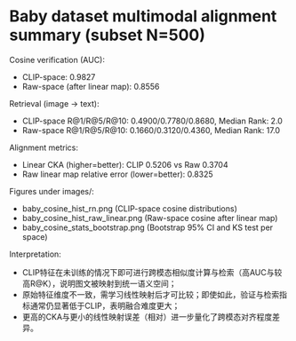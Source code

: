 
Baby dataset multimodal alignment summary (subset N=500)
=======================================================

Cosine verification (AUC):
- CLIP-space: 0.9827
- Raw-space (after linear map): 0.8556

Retrieval (image -> text):
- CLIP-space R@1/R@5/R@10: 0.4900/0.7780/0.8680, Median Rank: 2.0
- Raw-space  R@1/R@5/R@10: 0.1660/0.3120/0.4360, Median Rank: 17.0

Alignment metrics:
- Linear CKA (higher=better): CLIP 0.5206 vs Raw 0.3704
- Raw linear map relative error (lower=better): 0.8325

Figures under images/:
- baby_cosine_hist_rn.png (CLIP-space cosine distributions)
- baby_cosine_hist_raw_linear.png (Raw-space cosine after linear map)
- baby_cosine_stats_bootstrap.png (Bootstrap 95% CI and KS test per space)

Interpretation:
- CLIP特征在未训练的情况下即可进行跨模态相似度计算与检索（高AUC与较高R@K），说明图文被映射到统一语义空间；
- 原始特征维度不一致，需学习线性映射后才可比较；即使如此，验证与检索指标通常仍显著低于CLIP，表明融合难度更大；
- 更高的CKA与更小的线性映射误差（相对）进一步量化了跨模态对齐程度差异。
